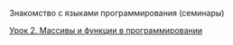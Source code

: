 Знакомство с языками программирования (семинары)

[Урок 2. Массивы и функции в программировании](https://gb.ru/lessons/258531)

